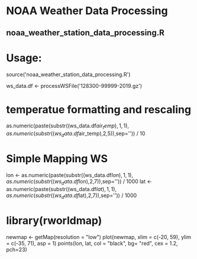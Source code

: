 NOAA Weather Data Processing
============================

noaa_weather_station_data_processing.R
--------------------------------------

# Usage:
source('noaa_weather_station_data_processing.R')

ws_data.df <- processWSFile('128300-99999-2019.gz')

# temperatue formatting and rescaling
as.numeric(paste(substr((ws_data.df$air_temp),1,1),as.numeric(substr((ws_data.df$air_temp),2,5)),sep='')) / 10

# Simple Mapping WS
lon <- as.numeric(paste(substr((ws_data.df$lon),1,1),as.numeric(substr((ws_data.df$lon),2,7)),sep='')) / 1000
lat <- as.numeric(paste(substr((ws_data.df$lat),1,1),as.numeric(substr((ws_data.df$lat),2,7)),sep='')) / 1000

# library(rworldmap)
newmap <- getMap(resolution = "low")
plot(newmap, xlim = c(-20, 59), ylim = c(-35, 71), asp = 1)
points(lon, lat, col = "black", bg= "red", cex = 1.2, pch=23)
